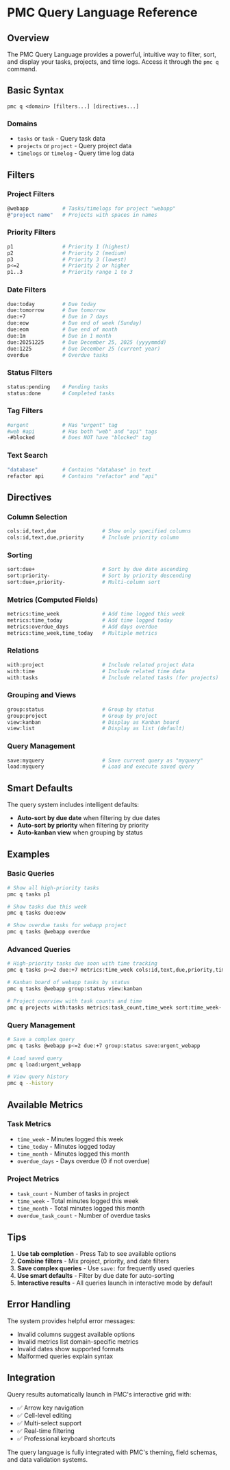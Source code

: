 # PMC Query Language Reference

## Overview

The PMC Query Language provides a powerful, intuitive way to filter, sort, and display your tasks, projects, and time logs. Access it through the `pmc q` command.

## Basic Syntax

```
pmc q <domain> [filters...] [directives...]
```

### Domains
- `tasks` or `task` - Query task data
- `projects` or `project` - Query project data
- `timelogs` or `timelog` - Query time log data

## Filters

### Project Filters
```bash
@webapp           # Tasks/timelogs for project "webapp"
@"project name"   # Projects with spaces in names
```

### Priority Filters
```bash
p1                # Priority 1 (highest)
p2                # Priority 2 (medium)
p3                # Priority 3 (lowest)
p<=2              # Priority 2 or higher
p1..3             # Priority range 1 to 3
```

### Date Filters
```bash
due:today         # Due today
due:tomorrow      # Due tomorrow
due:+7            # Due in 7 days
due:eow           # Due end of week (Sunday)
due:eom           # Due end of month
due:1m            # Due in 1 month
due:20251225      # Due December 25, 2025 (yyyymmdd)
due:1225          # Due December 25 (current year)
overdue           # Overdue tasks
```

### Status Filters
```bash
status:pending    # Pending tasks
status:done       # Completed tasks
```

### Tag Filters
```bash
#urgent           # Has "urgent" tag
#web #api         # Has both "web" and "api" tags
-#blocked         # Does NOT have "blocked" tag
```

### Text Search
```bash
"database"        # Contains "database" in text
refactor api      # Contains "refactor" and "api"
```

## Directives

### Column Selection
```bash
cols:id,text,due               # Show only specified columns
cols:id,text,due,priority      # Include priority column
```

### Sorting
```bash
sort:due+                      # Sort by due date ascending
sort:priority-                 # Sort by priority descending
sort:due+,priority-            # Multi-column sort
```

### Metrics (Computed Fields)
```bash
metrics:time_week              # Add time logged this week
metrics:time_today             # Add time logged today
metrics:overdue_days           # Add days overdue
metrics:time_week,time_today   # Multiple metrics
```

### Relations
```bash
with:project                   # Include related project data
with:time                      # Include related time data
with:tasks                     # Include related tasks (for projects)
```

### Grouping and Views
```bash
group:status                   # Group by status
group:project                  # Group by project
view:kanban                    # Display as Kanban board
view:list                      # Display as list (default)
```

### Query Management
```bash
save:myquery                   # Save current query as "myquery"
load:myquery                   # Load and execute saved query
```

## Smart Defaults

The query system includes intelligent defaults:

- **Auto-sort by due date** when filtering by due dates
- **Auto-sort by priority** when filtering by priority
- **Auto-kanban view** when grouping by status

## Examples

### Basic Queries
```bash
# Show all high-priority tasks
pmc q tasks p1

# Show tasks due this week
pmc q tasks due:eow

# Show overdue tasks for webapp project
pmc q tasks @webapp overdue
```

### Advanced Queries
```bash
# High-priority tasks due soon with time tracking
pmc q tasks p<=2 due:+7 metrics:time_week cols:id,text,due,priority,time_week

# Kanban board of webapp tasks by status
pmc q tasks @webapp group:status view:kanban

# Project overview with task counts and time
pmc q projects with:tasks metrics:task_count,time_week sort:time_week-
```

### Query Management
```bash
# Save a complex query
pmc q tasks @webapp p<=2 due:+7 group:status save:urgent_webapp

# Load saved query
pmc q load:urgent_webapp

# View query history
pmc q --history
```

## Available Metrics

### Task Metrics
- `time_week` - Minutes logged this week
- `time_today` - Minutes logged today
- `time_month` - Minutes logged this month
- `overdue_days` - Days overdue (0 if not overdue)

### Project Metrics
- `task_count` - Number of tasks in project
- `time_week` - Total minutes logged this week
- `time_month` - Total minutes logged this month
- `overdue_task_count` - Number of overdue tasks

## Tips

1. **Use tab completion** - Press Tab to see available options
2. **Combine filters** - Mix project, priority, and date filters
3. **Save complex queries** - Use `save:` for frequently used queries
4. **Use smart defaults** - Filter by due date for auto-sorting
5. **Interactive results** - All queries launch in interactive mode by default

## Error Handling

The system provides helpful error messages:
- Invalid columns suggest available options
- Invalid metrics list domain-specific metrics
- Invalid dates show supported formats
- Malformed queries explain syntax

## Integration

Query results automatically launch in PMC's interactive grid with:
- ✅ Arrow key navigation
- ✅ Cell-level editing
- ✅ Multi-select support
- ✅ Real-time filtering
- ✅ Professional keyboard shortcuts

The query language is fully integrated with PMC's theming, field schemas, and data validation systems.